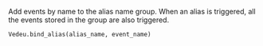 Add events by name to the alias name group. When an alias is
triggered, all the events stored in the group are also triggered.

    Vedeu.bind_alias(alias_name, event_name)
